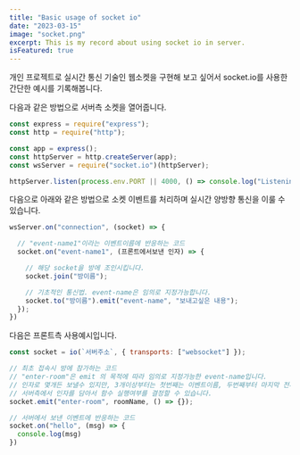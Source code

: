 ```yaml
---
title: "Basic usage of socket io"
date: "2023-03-15"
image: "socket.png"
excerpt: This is my record about using socket io in server.
isFeatured: true
---
```


개인 프로젝트로 실시간 통신 기술인 웹소켓을 구현해 보고 싶어서 socket.io를 사용한 간단한 예시를 기록해봅니다.

다음과 같은 방법으로 서버측 소켓을 열어줍니다.

```js
const express = require("express");
const http = require("http");

const app = express();
const httpServer = http.createServer(app);
const wsServer = require("socket.io")(httpServer);

httpServer.listen(process.env.PORT || 4000, () => console.log("Listening on port", process.env.PORT || 4000));
```

다음으로 아래와 같은 방법으로 소켓 이벤트를 처리하며 실시간 양방향 통신을 이룰 수 있습니다.

```js
wsServer.on("connection", (socket) => {

  // "event-name1"이라는 이벤트이름에 반응하는 코드
  socket.on("event-name1", (프론트에서보낸 인자) => {

    // 해당 socket을 방에 조인시킵니다.
    socket.join("방이름");

    // 기초적인 통신법. event-name은 임의로 지정가능합니다.
    socket.to("방이름").emit("event-name", "보내고싶은 내용");
  });
})

```

다음은 프론트측 사용예시입니다.

```js
const socket = io(`서버주소`, { transports: ["websocket"] });

// 최초 접속시 방에 참가하는 코드
// "enter-room"은 emit 의 목적에 따라 임의로 지정가능한 event-name입니다.
// 인자로 몇개든 보낼수 있지만, 3개이상부터는 첫번째는 이벤트이름, 두번째부터 마지막 전까지는 인자, 마지막은 함수로 고정입니다.
// 서버측에서 인자를 담아서 함수 실행여부를 결정할 수 있습니다.
socket.emit("enter-room", roomName, () => {});

// 서버에서 보낸 이벤트에 반응하는 코드
socket.on("hello", (msg) => {
  console.log(msg)
})

```

